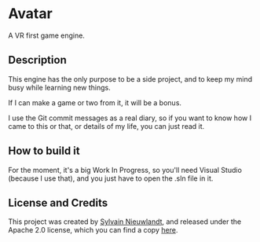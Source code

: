 # Avatar

A VR first game engine.

## Description

This engine has the only purpose to be a side project, and to keep my mind 
busy while learning new things.

If I can make a game or two from it, it will be a bonus.

I use the Git commit messages as a real diary, so if you want to know how
I came to this or that, or details of my life, you can just read it.

## How to build it

For the moment, it's a big Work In Progress, so you'll need Visual Studio 
(because I use that), and you just have to open the .sln file in it.

## License and Credits

This project was created by [Sylvain Nieuwlandt](https://an0rak.dev), and
released under the Apache 2.0 license, which you can find a copy [here](./LICENSE).